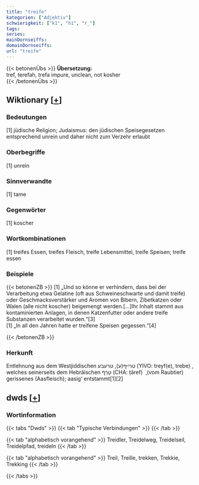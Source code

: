```yaml
---
title: "treife"
kategorien: ["Adjektiv"]
schwierigkeit: ["k1", "h1", "r_"]
tags:
series:
mainDornseiffs:
domainDornseiffs:
url: "treife"
---
```


{{< betonenÜbs >}}
**Übersetzung:**  
tref, terefah, trefa impure, unclean, not kosher  
{{< /betonenÜbs >}}

## Wiktionary [[+](https://de.wiktionary.org/wiki/treife)]

### Bedeutungen
[1] jüdische Religion; Judaismus: den jüdischen Speisegesetzen entsprechend unrein und daher nicht zum Verzehr erlaubt  

### Oberbegriffe
[1] unrein  

### Sinnverwandte
[1] tame  

### Gegenwörter
[1] koscher  

### Wortkombinationen
[1] treifes Essen, treifes Fleisch, treife Lebensmittel, treife Speisen; treife essen  

### Beispiele
{{< betonenZB >}}
[1] „Und so könne er verhindern, dass bei der Verarbeitung etwa Gelatine (oft aus Schweineschwarte und damit treife) oder Geschmacksverstärker und Aromen von Bibern, Zibetkatzen oder Walen (alle nicht koscher) beigemengt werden.[…]Ihr Inhalt stammt aus kontaminierten Anlagen, in denen Katzenfutter oder andere treife Substanzen verarbeitet wurden.“[3]  
[1] „In all den Jahren hatte er treifene Speisen gegessen.“[4]  

{{< /betonenZB >}}
### Herkunft
Entlehnung aus dem Westjiddischen טרײף(ע), טרעבע‎ (YIVO: treyf(e), trebe) , welches seinerseits dem Hebräischen טָרֵף‎ (CHA: ṭāref)  ‚(vom Raubtier) gerissenes (Aasfleisch); aasig‘ entstammt[1][2]  



## dwds [[+](https://www.dwds.de/wb/treife)]

### Wortinformation
{{< tabs "Dwds" >}}
{{< tab "Typische Verbindungen" >}}
{{< /tab >}}

{{< tab "alphabetisch vorangehend" >}}
Treidler, Treidelweg, Treidelseil, Treidelpfad, treideln
{{< /tab >}}

{{< tab "alphabetisch vorangehend" >}}
Treil, Treille, trekken, Trekkie, Trekking
{{< /tab >}}

{{< /tabs >}}

